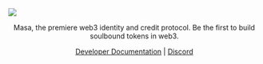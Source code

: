 <a href="https://developers.masa.finance">
    <img src="https://github.com/masa-finance/.github/blob/81f0bab4e28c4d409166f3fdb2fe7af31cc76cd2/assets/Github%20profile%20v2.2.jpg"/>
</a>

<p align="center">
    Masa, the premiere web3 identity and credit protocol. Be the first to build soulbound tokens in web3.
</p>

<p align="center">
    <a href="https://developers.masa.finance">Developer Documentation</a> | <a href="https://discord.gg/HyHGaKhaKs">Discord</a>
</p>
